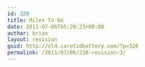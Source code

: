 ```yaml
---
id: 320
title: Miles To Go
date: 2011-07-06T05:28:23+00:00
author: brian
layout: revision
guid: http://old.carotidbattery.com/?p=320
permalink: /2011/07/06/238-revision-3/
---
```

